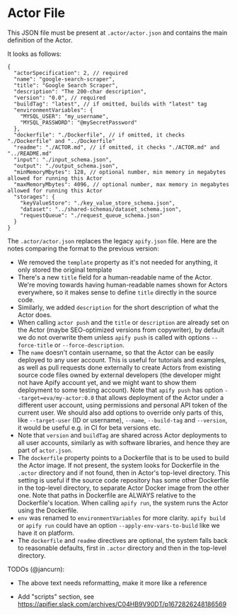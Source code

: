 # Actor File

This JSON file must be present at `.actor/actor.json` and contains the main definition of the Actor.

It looks as follows:

```jsonc
{
  "actorSpecification": 2, // required
  "name": "google-search-scraper",
  "title": "Google Search Scraper",
  "description": "The 200-char description",
  "version": "0.0", // required
  "buildTag": "latest", // if omitted, builds with "latest" tag
  "environmentVariables": {
    "MYSQL_USER": "my_username",
    "MYSQL_PASSWORD": "@mySecretPassword"
  },
  "dockerfile": "./Dockerfile", // if omitted, it checks "./Dockerfile" and "../Dockerfile"
  "readme": "./ACTOR.md", // if omitted, it checks "./ACTOR.md" and "../README.md"
  "input": "./input_schema.json",
  "output": "./output_schema.json",
  "minMemoryMbytes": 128, // optional number, min memory in megabytes allowed for running this Actor
  "maxMemoryMbytes": 4096, // optional number, max memory in megabytes allowed for running this Actor
  "storages": {
    "keyValueStore": "./key_value_store_schema.json",
    "dataset": "../shared-schemas/dataset_schema.json",
    "requestQueue": "./request_queue_schema.json"
  }
}
```

The `.actor/actor.json` replaces the legacy `apify.json` file.
Here are the notes comparing the format to the previous version:

- We removed the `template` property as it's not needed for anything, it only stored the original template
- There's a new `title` field for a human-readable name of the Actor.
  We're moving towards having human-readable names shown for Actors everywhere,
  so it makes sense to define `title` directly in the source code.
- Similarly, we added `description` for the short description of what the Actor does.
- When calling `actor push` and the `title` or `description` are already set
  on the Actor (maybe SEO-optimized versions from copywriter),
  by default we do not overwrite them
  unless `apify push` is called with options `--force-title` or `--force-description`.
- The `name` doesn't contain username, so that the Actor can be easily deployed
  to any user account. This is useful for tutorials and examples, as well as
  pull requests done externally to create Actors from existing source code files
  owned by external developers
  (the developer might not have Apify account yet, and we might want to show them deployment
  to some testing account).
  Note that `apify push` has option `--target=eva/my-actor:0.0` that allows
  deployment of the Actor under a different user account, using permissions
  and personal API token of the current user.
  We should also add options to override only parts of this, 
  like `--target-user` (ID or username), `--name`, `--build-tag` and `--version`,
  it would be useful e.g. in CI for beta versions etc.
- Note that `version` and `buildTag` are shared across Actor deployments to
  all user accounts, similarly as with software libraries,
  and hence they are part of `actor.json`.
- The `dockerfile` property points to a Dockerfile that is to be used to build the
  Actor image. If not present, the system looks for Dockerfile in the `.actor` directory
  and if not found, then in Actor's top-level
  directory. This setting is useful if the source code repository has some
  other Dockerfile in the top-level directory, to separate Actor Docker image from the
  other one. Note that paths in Dockerfile are ALWAYS relative to the Dockerfile's location.
  When calling `apify run`, the system runs the Actor using the Dockerfile.
- `env` was renamed to `environmentVariables` for more clarity. `apify build` or `apify run`
  could have an option `--apply-env-vars-to-build` like we have it on platform.
- The `dockerfile` and `readme` directives are optional, the system falls back to reasonable
  defaults, first in `.actor` directory and then in the top-level directory.

TODOs (@jancurn):
- The above text needs reformatting, make it more like a reference


- Add "scripts" section, see https://apifier.slack.com/archives/C04HB9V90DT/p1672826248186569 
